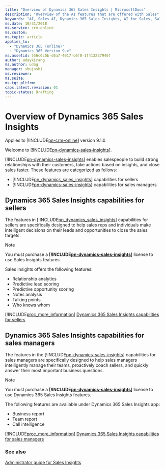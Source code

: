 ```yaml
---
title: "Overview of Dynamics 365 Sales Insights | MicrosoftDocs"
description: "Overview of the AI features that are offered with Sales"
keywords: "AI, Sales AI, Dynamics 365 Sales Insights, AI for Sales, Sales, Sales Insights"
ms.date: 10/31/2018
ms.service: crm-online
ms.custom: 
ms.topic: article
applies_to:
  - "Dynamics 365 (online)"
  - "Dynamics 365 Version 9.x"
ms.assetid: 556c6c5b-d6a7-4017-b6f8-1f413237946f
author: udaykirang
ms.author: udag
manager: shujoshi
ms.reviewer: 
ms.suite: 
ms.tgt_pltfrm: 
caps.latest.revision: 01
topic-status: Drafting
---
```

# Overview of Dynamics 365 Sales Insights

Applies to [!INCLUDE[pn-crm-online](../includes/pn-crm-online.md)] version 9.1.0.

Welcome to [!INCLUDE[pn-dynamics-sales-insights](../includes/pn-dynamics-sales-insights.md)].

[!INCLUDE[pn-dynamics-sales-insights](../includes/pn-dynamics-sales-insights.md)] enables salespeople to build strong relationships with their customers, take actions based on insights, and close sales faster. These features are categorized as follows:

- [!INCLUDE[pn_dynamics_sales_insights](../includes/pn-dynamics-sales-insights.md)] capabilities for sellers
- [!INCLUDE[pn-dynamics-sales-insights](../includes/pn-dynamics-sales-insights.md)] capabilities for sales managers

## Dynamics 365 Sales Insights capabilities for sellers

The features in [!INCLUDE[pn_dynamics_sales_insights](../includes/pn-dynamics-sales-insights.md)] capabilities for sellers are specifically designed to help sales reps and individuals make intelligent decisions on their leads and opportunities to close the sales targets. 

> [!NOTE]
> You must purchase a **[!INCLUDE[pn-dynamics-sales-insights](../includes/pn-dynamics-sales-insights.md)]** license to use Sales Insights features.

Sales Insights offers the following features:

- Relationship analytics
- Predictive lead scoring
- Predictive opportunity scoring
- Notes analysis
- Talking points
- Who knows whom

[!INCLUDE[proc_more_information](../includes/proc-more-information.md)] [Dynamics 365 Sales Insights capabilities for sellers](dynamics-365-ai-for-sales.md)

## Dynamics 365 Sales Insights capabilities for sales managers

The features in the [!INCLUDE[pn-dynamics-sales-insights](../includes/pn-dynamics-sales-insights.md)] capabilities for sales managers are specifically designed to help sales managers intelligently manage their teams, proactively coach sellers, and quickly answer their most important business questions.

> [!NOTE]
> You must purchase a **[!INCLUDE[pn-dynamics-sales-insights](../includes/pn-dynamics-sales-insights.md)]** license to use Dynamics 365 Sales Insights features.

The following features are available under Dynamics 365 Sales Insights app:  

- Business report
- Team report
- Call intelligence

[!INCLUDE[proc_more_information](../includes/proc-more-information.md)] [Dynamics 365 Sales Insights capabilities for sales managers](dynamics365-ai-sales-app.md)

### See also

[Administrator guide for Sales Insights](../sales/configure-enable-dynamics-365-ai-sales.md)
